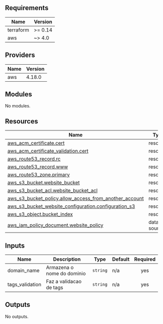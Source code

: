 <!-- BEGIN_TF_DOCS -->
## Requirements

| Name | Version |
|------|---------|
| terraform | >= 0.14 |
| aws | ~> 4.0 |

## Providers

| Name | Version |
|------|---------|
| aws | 4.18.0 |

## Modules

No modules.

## Resources

| Name | Type |
|------|------|
| [aws_acm_certificate.cert](https://registry.terraform.io/providers/hashicorp/aws/latest/docs/resources/acm_certificate) | resource |
| [aws_acm_certificate_validation.cert](https://registry.terraform.io/providers/hashicorp/aws/latest/docs/resources/acm_certificate_validation) | resource |
| [aws_route53_record.rc](https://registry.terraform.io/providers/hashicorp/aws/latest/docs/resources/route53_record) | resource |
| [aws_route53_record.www](https://registry.terraform.io/providers/hashicorp/aws/latest/docs/resources/route53_record) | resource |
| [aws_route53_zone.primary](https://registry.terraform.io/providers/hashicorp/aws/latest/docs/resources/route53_zone) | resource |
| [aws_s3_bucket.website_bucket](https://registry.terraform.io/providers/hashicorp/aws/latest/docs/resources/s3_bucket) | resource |
| [aws_s3_bucket_acl.website_bucket_acl](https://registry.terraform.io/providers/hashicorp/aws/latest/docs/resources/s3_bucket_acl) | resource |
| [aws_s3_bucket_policy.allow_access_from_another_account](https://registry.terraform.io/providers/hashicorp/aws/latest/docs/resources/s3_bucket_policy) | resource |
| [aws_s3_bucket_website_configuration.configuration_s3](https://registry.terraform.io/providers/hashicorp/aws/latest/docs/resources/s3_bucket_website_configuration) | resource |
| [aws_s3_object.bucket_index](https://registry.terraform.io/providers/hashicorp/aws/latest/docs/resources/s3_object) | resource |
| [aws_iam_policy_document.website_policy](https://registry.terraform.io/providers/hashicorp/aws/latest/docs/data-sources/iam_policy_document) | data source |

## Inputs

| Name | Description | Type | Default | Required |
|------|-------------|------|---------|:--------:|
| domain\_name | Armazena o nome do dominio | `string` | n/a | yes |
| tags\_validation | Faz a validacao de tags | `string` | n/a | yes |

## Outputs

No outputs.
<!-- END_TF_DOCS -->